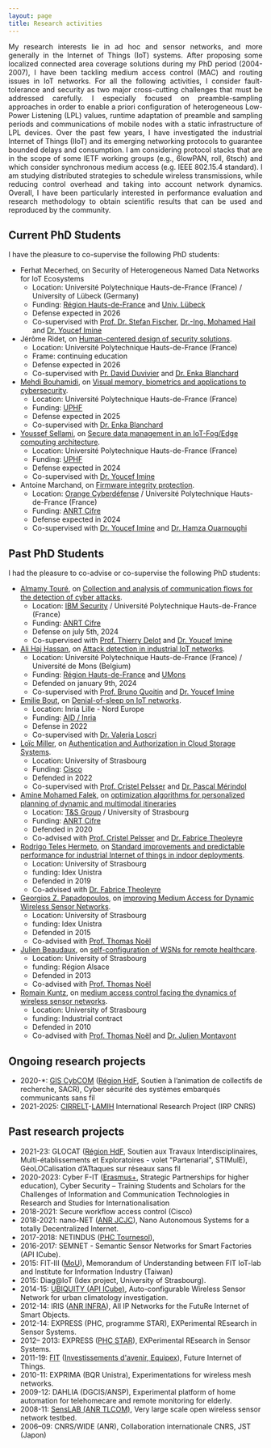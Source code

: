 ```yaml
---
layout: page
title: Research activities
---
```


<p style="text-align:justify">
My research interests lie in ad hoc and sensor networks, and more generally in the Internet of Things (IoT) systems. After proposing some localized connected area coverage solutions during my PhD period (2004-2007), I have been tackling medium access control (MAC) and routing issues in IoT networks. For all the following activities, I consider fault-tolerance and security as two major cross-cutting challenges that must be addressed carefully. I especially focused on preamble-sampling approaches in order to enable a priori configuration of heterogeneous Low-Power Listening (LPL) values, runtime adaptation of preamble and sampling periods and communications of mobile nodes with a static infrastructure of LPL devices. Over the past few years, I have investigated the industrial Internet of Things (IIoT) and its emerging networking protocols to guarantee bounded delays and consumption. I am considering protocol stacks that are in the scope of some IETF working groups (e.g., 6lowPAN, roll, 6tsch) and which consider synchronous medium access (e.g. IEEE 802.15.4 standard). I am studying distributed strategies to schedule wireless transmissions, while reducing control overhead and taking into account network dynamics. Overall, I have been particularly interested in performance evaluation and research methodology to obtain scientific results that can be used and reproduced by the community.
</p>

## Current PhD Students
I have the pleasure to co-supervise the following PhD students:
* Ferhat Mecerhed, on Security of Heterogeneous Named Data Networks for IoT Ecosystems
    * Location: Université Polytechnique Hauts-de-France (France) / University of Lübeck (Germany)
    * Funding: [Région Hauts-de-France](https://www.hautsdefrance.fr/) and [Univ. Lübeck](https://www.itm.uni-luebeck.de/home)
    * Defense expected in 2026
    * Co-supervised with [Prof. Dr. Stefan Fischer](https://www.itm.uni-luebeck.de/mitarbeitende/stefan-fischer), [Dr.-Ing. Mohamed Hail](https://www.itm.uni-luebeck.de/mitarbeitende/mohamed-hail) and [Dr. Youcef Imine](https://www.uphf.fr/LAMIH/en/membre?id=imine_youcef)
* Jérôme Ridet, on [Human-centered design of security solutions](https://www.theses.fr/s361053).
  * Location: Université Polytechnique Hauts-de-France (France)
  * Frame: continuing education
  * Defense expected in 2026
  * Co-supervised with [Pr. David Duvivier](https://www.uphf.fr/lamih/membres/duvivier_david) and [Dr. Enka Blanchard](https://www.koliaza.com/)
* [Mehdi Bouhamidi](https://www.linkedin.com/in/mehdi-bouhamidi-381ab7162/), on [Visual memory, biometrics and applications to cybersecurity](https://www.theses.fr/s360934).
  * Location: Université Polytechnique Hauts-de-France (France)
  * Funding: [UPHF](https://uphf.fr/)
  * Defense expected in 2025
  * Co-supervised with [Dr. Enka Blanchard](https://www.koliaza.com/)
* [Youssef Sellami](https://www.linkedin.com/in/youssef-sellami-475ab3177/), on [Secure data management in an IoT-Fog/Edge computing architecture](https://www.theses.fr/s361063).
  * Location: Université Polytechnique Hauts-de-France (France)
  * Funding: [UPHF](https://uphf.fr/)
  * Defense expected in 2024
  * Co-supervised with [Dr. Youcef Imine](https://www.uphf.fr/LAMIH/en/membre?id=imine_youcef)
* Antoine Marchand, on [Firmware integrity protection](https://www.theses.fr/s361023).
    * Location: [Orange Cyberdéfense](https://orangecyberdefense.com/) / Université Polytechnique Hauts-de-France (France)
    * Funding: [ANRT Cifre](http://www.anrt.asso.fr/fr/cifre-7843)
    * Defense expected in 2024
    * Co-supervised with [Dr. Youcef Imine](https://www.uphf.fr/LAMIH/en/membre?id=imine_youcef) and [Dr. Hamza Ouarnoughi](https://www.uphf.fr/LAMIH/en/membre?id=ouarnoughi_hamza)

## Past PhD Students
I had the pleasure to co-advise or co-supervise the following PhD students:
* [Almamy Touré](https://www.linkedin.com/in/almamy-tour%C3%A9-148a19114), on [Collection and analysis of communication flows for the detection of cyber attacks](https://www.theses.fr/s361082).
    * Location: [IBM Security](https://www.ibm.com/security) / Université Polytechnique Hauts-de-France (France)
    * Funding: [ANRT Cifre](http://www.anrt.asso.fr/fr/cifre-7843)
    * Defense on july 5th, 2024
    * Co-supervised with [Prof. Thierry Delot](https://www.uphf.fr/LAMIH/en/membre?id=delot_thierry) and [Dr. Youcef Imine](https://www.uphf.fr/LAMIH/en/membre?id=imine_youcef)
* [Ali Haj Hassan](https://www.linkedin.com/in/alihajhassan/?originalSubdomain=fr), on [Attack detection in industrial IoT networks](https://www.theses.fr/s275503).
    * Location: Université Polytechnique Hauts-de-France (France) / Université de Mons (Belgium)
    * Funding: [Région Hauts-de-France](https://www.hautsdefrance.fr/) and [UMons](https://web.umons.ac.be/)
    * Defended on january 9th, 2024
    * Co-supervised with [Prof. Bruno Quoitin](http://informatique.umons.ac.be/staff/Quoitin.Bruno/) and [Dr. Youcef Imine](https://www.uphf.fr/LAMIH/en/membre?id=imine_youcef)
* [Emilie Bout](https://www.linkedin.com/in/emilie-bout-050a68117), on [Denial-of-sleep on IoT networks](https://www.theses.fr/s324012).
    * Location: Inria Lille - Nord Europe
    * Funding: [AID / Inria](https://www.defense.gouv.fr/aid)
    * Defense in 2022
    * Co-supervised with [Dr. Valeria Loscri](http://researchers.lille.inria.fr/~loscri/home.html)
* [Loïc Miller](https://loicmiller.com/), on [Authentication and Authorization in Cloud Storage Systems](https://www.theses.fr/s269331).
    * Location: University of Strasbourg
    * Funding: [Cisco](https://www.cisco.com/) 
    * Defended in 2022
    * Co-supervised with [Prof. Cristel Pelsser](https://clarinet.u-strasbg.fr/~pelsser/) and [Dr. Pascal Mérindol](https://clarinet.u-strasbg.fr/~merindol/)
* [Amine Mohamed Falek](https://www.researchgate.net/profile/Amine_Falek2), on [optimization algorithms for personalized planning of dynamic and multimodal itineraries](https://www.theses.fr/2020STRAD037)
    * Location: [T&S Group](http://technologyandstrategy.group/) / University of Strasbourg
    * Funding: [ANRT Cifre](http://www.anrt.asso.fr/fr/cifre-7843)
    * Defended in 2020
    * Co-advised with [Prof. Cristel Pelsser](https://clarinet.u-strasbg.fr/~pelsser/) and [Dr. Fabrice Theoleyre](https://www.theoleyre.eu/) 
* [Rodrigo Teles Hermeto](http://www.rodrigoteleshermeto.com/), on [Standard improvements and predictable performance for industrial Internet of things in indoor deployments](https://www.theses.fr/2019STRAD046).
    * Location: University of Strasbourg
    * funding: Idex Unistra 
    * Defended in 2019
    * Co-advised with [Dr. Fabrice Theoleyre](https://www.theoleyre.eu/)
* [Georgios Z. Papadopoulos](http://georgiospapadopoulos.com/), on [improving Medium Access for Dynamic Wireless Sensor Networks](https://www.theses.fr/2015STRAD034).
    * Location: University of Strasbourg
    * funding: Idex Unistra
    * Defended in 2015
    * Co-advised with [Prof. Thomas Noël](https://clarinet.u-strasbg.fr/~noel/)
* [Julien Beaudaux](https://www.linkedin.com/in/jbeaudaux/), on [self-configuration of WSNs for remote healthcare](https://www.theses.fr/2013STRAD020).
    * Location: University of Strasbourg
    * funding: Région Alsace
    * Defended in 2013
    * Co-advised with [Prof. Thomas Noël](https://clarinet.u-strasbg.fr/~noel/)
* [Romain Kuntz](https://www.linkedin.com/in/romainkuntz), on [medium access control facing the dynamics of wireless sensor networks](https://www.theses.fr/2010STRA6077).
    * Location: University of Strasbourg
    * funding: Industrial contract
    * Defended in 2010
    * Co-advised with [Prof. Thomas Noël](https://clarinet.u-strasbg.fr/~noel/) and [Dr. Julien Montavont](https://clarinet.u-strasbg.fr/~montavont/)
 
## Ongoing research projects
* 2020-*: [GIS CybCOM](https://cybcom.univ-gustave-eiffel.fr/) ([Région HdF](https://www.hautsdefrance.fr/), Soutien à l’animation de collectifs de recherche, SACR), Cyber sécurité des systèmes embarqués communicants sans fil
* 2021-2025: [CIRRELT](https://www.cirrelt.ca/)-[LAMIH](https://www.uphf.fr/LAMIH/en/presentation) International Research Project (IRP CNRS)

## Past research projects
* 2021-23: GLOCAT ([Région HdF](https://www.hautsdefrance.fr/), Soutien aux Travaux Interdisciplinaires, Multi-établissements et Exploratoires - volet "Partenarial", STIMulE), GéoLOCalisation d’ATtaques sur réseaux sans fil
* 2020-2023: Cyber F-IT ([Erasmus+](https://ec.europa.eu/programmes/erasmus-plus/), Strategic Partnerships for higher education), Cyber Security – Training Students and Scholars for the Challenges of Information and Communication Technologies in Research and Studies for Internationalisation
* 2018-2021: Secure workflow access control (Cisco)
* 2018-2021: nano-NET ([ANR JCJC](http://www.agence-nationale-recherche.fr/suivi-bilan/historique-des-appels-a-projets/appel-detail1/appel-a-projets-generique-2018/)), Nano Autonomous Systems for a totally Decentralized Internet.
* 2017-2018: NETINDUS ([PHC Tournesol](https://www.campusfrance.org/fr/tournesol-communaute-francaise)), 
* 2016-2017: SEMNET - Semantic Sensor Networks for Smart Factories (API ICube).
* 2015: FIT-III ([MoU](https://iot.snsi.iii.org.tw/)), Memorandum of Understanding between FIT IoT-lab and Institute for Information Industry (Taiwan)
* 2015: Diag@IoT (Idex project, University of Strasbourg).
* 2014-15: [UBIQUITY (API ICube)](http://icube-reseaux.unistra.fr/en/index.php/Projects/Ubiquity), Auto-configurable Wireless Sensor Network for urban climatology investigation.
* 2012-14: IRIS ([ANR INFRA](http://www.agence-nationale-recherche.fr/programmes-de-recherche/appel-detail/infrastructures-materielles-et-logicielles-pour-la-societe-numerique-infra-2011/)), All IP Networks for the FutuRe Internet of Smart Objects.
* 2012-14: EXPRESS (PHC, programme STAR), EXPerimental REsearch in Sensor Systems.
* 2012– 2013: EXPRESS ([PHC STAR](https://www.campusfrance.org/fr/star)), EXPerimental REsearch in Sensor Systems.
* 2011-19: [FIT](http://fit-equipex.fr/) ([Investissements d'avenir, Equipex](http://www.enseignementsup-recherche.gouv.fr/cid54722/investissements-d-avenir-340-millions-d-euros-pour-les-52-laureats-de-la-premiere-vague-de-l-appel-a-projet-equipements-d-excellence.html)), Future Internet of Things.
* 2010-11: EXPRIMA (BQR Unistra), Experimentations for wireless mesh networks.
* 2009-12: DAHLIA (DGCIS/ANSP), Experimental platform of home automation for telehomecare and remote monitoring for elderly.
* 2008-11: [SensLAB (ANR TLCOM)](http://www.senslab.info/), Very large scale open wireless sensor network testbed.
* 2006–09: CNRS/WIDE (ANR), Collaboration internationale CNRS, JST (Japon)

